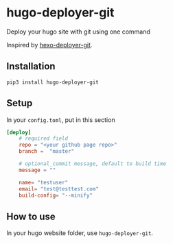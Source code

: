 # hugo-deployer-git

Deploy your hugo site with git using one command

Inspired by [hexo-deployer-git](https://github.com/hexojs/hexo-deployer-git).

## Installation

`pip3 install hugo-deployer-git`

## Setup

In your `config.toml`, put in this section

```toml
[deploy]
    # required field
    repo = "<your github page repo>"
    branch =  "master"

    # optional_commit message, default to build time
    message = ""

    name= "testuser"
    email= "test@testtest.com"
    build-config= "--minify"
```

## How to use

In your hugo website folder, use `hugo-deployer-git`.